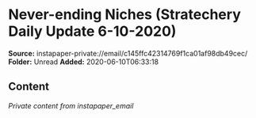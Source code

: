 # Never-ending Niches (Stratechery Daily Update 6-10-2020)

**Source:** instapaper-private://email/c145ffc42314769f1ca01af98db49cec/
**Folder:** Unread
**Added:** 2020-06-10T06:33:18




## Content
*Private content from instapaper_email*
